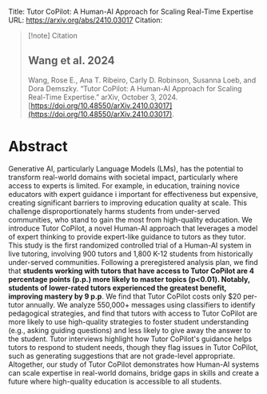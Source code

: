 Title: Tutor CoPilot: A Human-AI Approach for Scaling Real-Time Expertise
URL: https://arxiv.org/abs/2410.03017
Citation:
> [!note] Citation
> ## Wang et al. 2024
> Wang, Rose E., Ana T. Ribeiro, Carly D. Robinson, Susanna Loeb, and Dora Demszky. “Tutor CoPilot: A Human-AI Approach for Scaling Real-Time Expertise.” arXiv, October 3, 2024. [https://doi.org/10.48550/arXiv.2410.03017](https://doi.org/10.48550/arXiv.2410.03017).

# Abstract
Generative AI, particularly Language Models (LMs), has the potential to transform real-world domains with societal impact, particularly where access to experts is limited. For example, in education, training novice educators with expert guidance i important for effectiveness but expensive, creating significant barriers to improving education quality at scale. This challenge disproportionately harms students from under-served communities, who stand to gain the most from high-quality education. We introduce Tutor CoPilot, a novel Human-AI approach that leverages a model of expert thinking to provide expert-like guidance to tutors as they tutor. This study is the first randomized controlled trial of a Human-AI system in live tutoring, involving 900 tutors and 1,800 K-12 students from historically under-served communities. Following a preregistered analysis plan, we find that **students working with tutors that have access to Tutor CoPilot are 4 percentage points (p.p.) more likely to master topics (p<0.01). Notably, students of lower-rated tutors experienced the greatest benefit, improving mastery by 9 p.p**. We find that Tutor CoPilot costs only $20 per-tutor annually. We analyze 550,000+ messages using classifiers to identify pedagogical strategies, and find that tutors with access to Tutor CoPilot are more likely to use high-quality strategies to foster student understanding (e.g., asking guiding questions) and less likely to give away the answer to the student. Tutor interviews highlight how Tutor CoPilot's guidance helps tutors to respond to student needs, though they flag issues in Tutor CoPilot, such as generating suggestions that are not grade-level appropriate. Altogether, our study of Tutor CoPilot demonstrates how Human-AI systems can scale expertise in real-world domains, bridge gaps in skills and create a future where high-quality education is accessible to all students.
